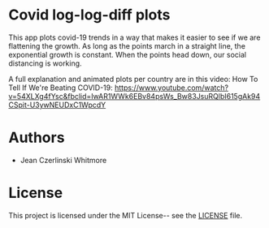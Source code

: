 # Covid log-log-diff plots

This app plots covid-19 trends in a way that makes it easier to
see if we are flattening the growth.  As long as the points march
in a straight line, the exponential growth is constant.  When the
points head down, our social distancing is working. 

A full explanation and animated plots per country are in this video:
How To Tell If We're Beating COVID-19: https://www.youtube.com/watch?v=54XLXg4fYsc&fbclid=IwAR1WWk6EBv84psWs_Bw83JsuRQlbI615gAk94CSpit-U3ywNEUDxC1WpcdY

# Authors

* Jean Czerlinski Whitmore

# License

This project is licensed under the MIT License-- see the [LICENSE](LICENSE) file.
